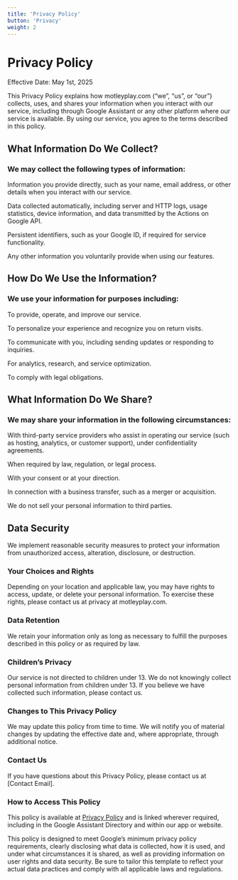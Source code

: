 ```yaml
---
title: 'Privacy Policy'
button: 'Privacy'
weight: 2
---
```


# Privacy Policy
Effective Date: May 1st, 2025

This Privacy Policy explains how motleyplay.com (“we”, “us”, or “our”) collects, uses, and shares your information when you interact with our service, including through Google Assistant or any other platform where our service is available. By using our service, you agree to the terms described in this policy.

## What Information Do We Collect?

### We may collect the following types of information:

Information you provide directly, such as your name, email address, or other details when you interact with our service.

Data collected automatically, including server and HTTP logs, usage statistics, device information, and data transmitted by the Actions on Google API.

Persistent identifiers, such as your Google ID, if required for service functionality.

Any other information you voluntarily provide when using our features.

## How Do We Use the Information?

### We use your information for purposes including:

To provide, operate, and improve our service.

To personalize your experience and recognize you on return visits.

To communicate with you, including sending updates or responding to inquiries.

For analytics, research, and service optimization.

To comply with legal obligations.

## What Information Do We Share?

### We may share your information in the following circumstances:

With third-party service providers who assist in operating our service (such as hosting, analytics, or customer support), under confidentiality agreements.

When required by law, regulation, or legal process.

With your consent or at your direction.

In connection with a business transfer, such as a merger or acquisition.

We do not sell your personal information to third parties.

## Data Security

We implement reasonable security measures to protect your information from unauthorized access, alteration, disclosure, or destruction.

### Your Choices and Rights

Depending on your location and applicable law, you may have rights to access, update, or delete your personal information. To exercise these rights, please contact us at privacy at motleyplay.com.

### Data Retention

We retain your information only as long as necessary to fulfill the purposes described in this policy or as required by law.

### Children’s Privacy

Our service is not directed to children under 13. We do not knowingly collect personal information from children under 13. If you believe we have collected such information, please contact us.

### Changes to This Privacy Policy

We may update this policy from time to time. We will notify you of material changes by updating the effective date and, where appropriate, through additional notice.

### Contact Us

If you have questions about this Privacy Policy, please contact us at [Contact Email].

### How to Access This Policy

This policy is available at [Privacy Policy](https://motleyplay.com/privacy) and is linked wherever required, including in the Google Assistant Directory and within our app or website.

This policy is designed to meet Google’s minimum privacy policy requirements, clearly disclosing what data is collected, how it is used, and under what circumstances it is shared, as well as providing information on user rights and data security. Be sure to tailor this template to reflect your actual data practices and comply with all applicable laws and regulations.